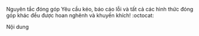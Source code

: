 Nguyên tắc đóng góp
Yêu cầu kéo, báo cáo lỗi và tất cả các hình thức đóng góp khác đều được hoan nghênh và khuyến khích! :octocat:

Nội dung
